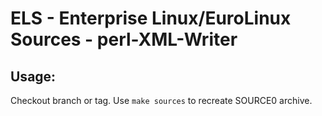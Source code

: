 # ELS - Enterprise Linux/EuroLinux Sources - perl-XML-Writer
 
## Usage:
  Checkout branch or tag. Use `make sources` to recreate  SOURCE0 archive.
